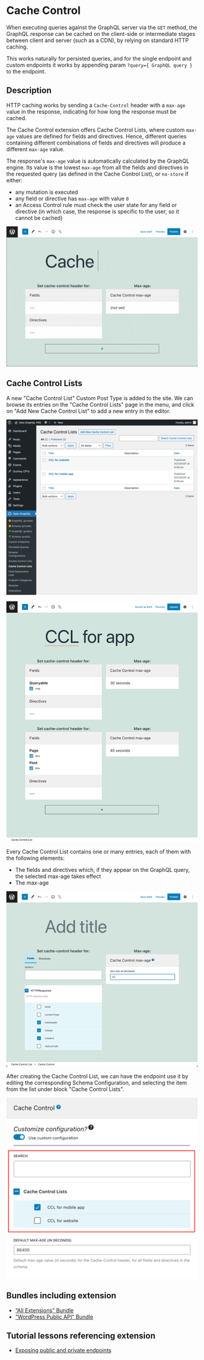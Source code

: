 # Cache Control

When executing queries against the GraphQL server via the `GET` method, the GraphQL response can be cached on the client-side or intermediate stages between client and server (such as a CDN), by relying on standard HTTP caching.

This works naturally for persisted queries, and for the single endpoint and custom endpoints it works by appending param `?query={ GraphQL query }` to the endpoint.

## Description

HTTP caching works by sending a `Cache-Control` header with a `max-age` value in the response, indicating for how long the response must be cached.

The Cache Control extension offers Cache Control Lists, where custom `max-age` values are defined for fields and directives. Hence, different queries containing different combinations of fields and directives will produce a different `max-age` value.

The response's `max-age` value is automatically calculated by the GraphQL engine. Its value is the lowest `max-age` from all the fields and directives in the requested query (as defined in the Cache Control List), or `no-store` if either:

- any mutation is executed
- any field or directive has `max-age` with value `0`
- an Access Control rule must check the user state for any field or directive (in which case, the response is specific to the user, so it cannot be cached)

![Defining a cache control policy](../../images/cache-control.gif "Defining a cache control policy")

## Cache Control Lists

A new "Cache Control List" Custom Post Type is added to the site. We can browse its entries on the "Cache Control Lists" page in the menu, and click on "Add New Cache Control List" to add a new entry in the editor.

<div class="img-width-1024" markdown=1>

![Cache Control Lists](../../images/cache-control-lists.png "Cache Control Lists")

</div>

![Cache Control List editor](../../images/cache-control-list.png "Cache Control List editor")

Every Cache Control List contains one or many entries, each of them with the following elements:

- The fields and directives which, if they appear on the GraphQL query, the selected max-age takes effect
- The max-age

![Cache Control entry](../../images/cache-control-entry.png "Cache Control entry")

After creating the Cache Control List, we can have the endpoint use it by editing the corresponding Schema Configuration, and selecting the item from the list under block "Cache Control Lists".

![Selecting a Cache Control List in the Schema Configuration](../../images/schema-config-cache-control-lists.png "Selecting a Cache Control List in the Schema Configuration")

## Bundles including extension

- [“All Extensions” Bundle](../../../../../bundle-extensions/all-extensions/docs/modules/all-extensions/en.md)
- [“WordPress Public API” Bundle](../../../../../bundle-extensions/wordpress-public-api/docs/modules/wordpress-public-api/en.md)

## Tutorial lessons referencing extension

- [Exposing public and private endpoints](../../../../../docs/tutorial/exposing-public-and-private-endpoints/en.md)

